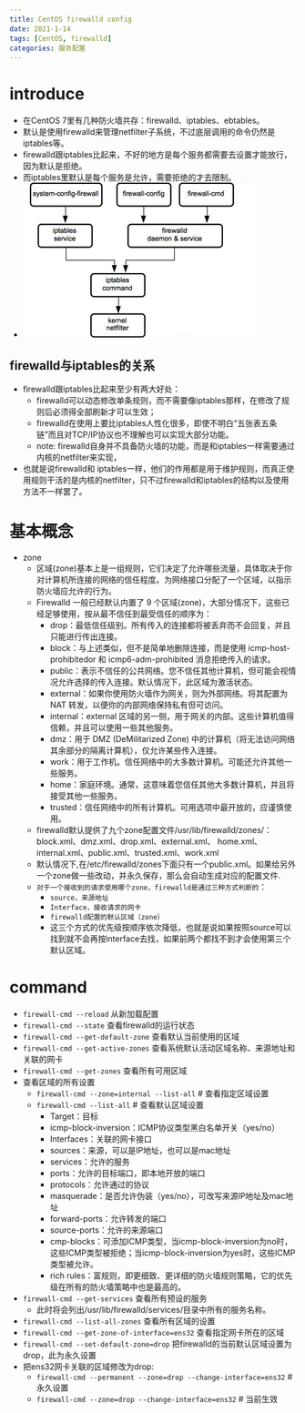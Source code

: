 ```yaml
---
title: CentOS firewalld config
date: 2021-1-14
tags: [CentOS, firewalld]
categories: 服务配置
---
```


# introduce
- 在CentOS 7里有几种防火墙共存：firewalld、iptables、ebtables。
- 默认是使用firewalld来管理netfilter子系统，不过底层调用的命令仍然是iptables等。
- firewalld跟iptables比起来，不好的地方是每个服务都需要去设置才能放行，因为默认是拒绝。
- 而iptables里默认是每个服务是允许，需要拒绝的才去限制。
- ![](CentOS_firewalld_config/1.png)
## firewalld与iptables的关系
- firewalld跟iptables比起来至少有两大好处：
    - firewalld可以动态修改单条规则，而不需要像iptables那样，在修改了规则后必须得全部刷新才可以生效；
    - firewalld在使用上要比iptables人性化很多，即使不明白“五张表五条链”而且对TCP/IP协议也不理解也可以实现大部分功能。
    - note: firewalld自身并不具备防火墙的功能，而是和iptables一样需要通过内核的netfilter来实现，
- 也就是说firewalld和 iptables一样，他们的作用都是用于维护规则，而真正使用规则干活的是内核的netfilter，只不过firewalld和iptables的结构以及使用方法不一样罢了。


# 基本概念
- zone
    - 区域(zone)基本上是一组规则，它们决定了允许哪些流量，具体取决于你对计算机所连接的网络的信任程度。为网络接口分配了一个区域，以指示防火墙应允许的行为。
    - Firewalld 一般已经默认内置了 9 个区域(zone)，大部分情况下，这些已经足够使用，按从最不信任到最受信任的顺序为：
        - drop：最低信任级别。所有传入的连接都将被丢弃而不会回复，并且只能进行传出连接。
        - block：与上述类似，但不是简单地删除连接，而是使用 icmp-host-prohibitedor 和 icmp6-adm-prohibited 消息拒绝传入的请求。
        - public：表示不信任的公共网络。您不信任其他计算机，但可能会视情况允许选择的传入连接。默认情况下，此区域为激活状态。
        - external：如果你使用防火墙作为网关，则为外部网络。将其配置为 NAT 转发，以便你的内部网络保持私有但可访问。
        - internal：external 区域的另一侧，用于网关的内部。这些计算机值得信赖，并且可以使用一些其他服务。
        - dmz：用于 DMZ (DeMilitarized Zone) 中的计算机（将无法访问网络其余部分的隔离计算机），仅允许某些传入连接。
        - work：用于工作机。信任网络中的大多数计算机。可能还允许其他一些服务。
        - home：家庭环境。通常，这意味着您信任其他大多数计算机，并且将接受其他一些服务。
        - trusted：信任网络中的所有计算机。可用选项中最开放的，应谨慎使用。
    - firewalld默认提供了九个zone配置文件/usr/lib/firewalld/zones/：block.xml、dmz.xml、drop.xml、external.xml、 home.xml、internal.xml、public.xml、trusted.xml、work.xml
    - 默认情况下,在/etc/firewalld/zones下面只有一个public.xml。如果给另外一个zone做一些改动，并永久保存，那么会自动生成对应的配置文件.
    - `对于一个接收到的请求使用哪个zone，firewalld是通过三种方式判断的`：
        - `source，来源地址`
        - `Interface，接收请求的网卡`
        - `firewalld配置的默认区域（zone）`
        - 这三个方式的优先级按顺序依次降低，也就是说如果按照source可以找到就不会再按interface去找，如果前两个都找不到才会使用第三个默认区域。

# command
- `firewall-cmd --reload` 从新加载配置
- `firewall-cmd --state` 查看firewalld的运行状态
- `firewall-cmd --get-default-zone` 查看默认当前使用的区域
- `firewall-cmd --get-active-zones` 查看系统默认活动区域名称、来源地址和关联的网卡
- `firewall-cmd --get-zones` 查看所有可用区域
- 查看区域的所有设置
    - `firewall-cmd --zone=internal --list-all`   # 查看指定区域设置
    - `firewall-cmd --list-all`   # 查看默认区域设置
        - Target：目标
        - icmp-block-inversion：ICMP协议类型黑白名单开关（yes/no）
        - Interfaces：关联的网卡接口
        - sources：来源，可以是IP地址，也可以是mac地址
        - services：允许的服务
        - ports：允许的目标端口，即本地开放的端口
        - protocols：允许通过的协议
        - masquerade：是否允许伪装（yes/no），可改写来源IP地址及mac地址
        - forward-ports：允许转发的端口
        - source-ports：允许的来源端口
        - cmp-blocks：可添加ICMP类型，当icmp-block-inversion为no时，这些ICMP类型被拒绝；当icmp-block-inversion为yes时，这些ICMP类型被允许。
        - rich rules：富规则，即更细致、更详细的防火墙规则策略，它的优先级在所有的防火墙策略中也是最高的。
- `firewall-cmd --get-services` 查看所有预设的服务
    - 此时将会列出/usr/lib/firewalld/services/目录中所有的服务名称。
- `firewall-cmd --list-all-zones` 查看所有区域的设置
- `firewall-cmd --get-zone-of-interface=ens32` 查看指定网卡所在的区域
- `firewall-cmd --set-default-zone=drop` 把firewalld的当前默认区域设置为drop，此为永久设置
- 把ens32网卡关联的区域修改为drop:
    - `firewall-cmd --permanent --zone=drop --change-interface=ens32`   # 永久设置
    - `firewall-cmd --zone=drop --change-interface=ens32`   # 当前生效